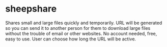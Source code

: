 sheepshare
==========

Shares small and large files quickly and temporarily. URL will be generated so you can send it to another person for them to download large files without the trouble of email or other websites. No account needed, free, easy to use. User can choose how long the URL will be active. 
